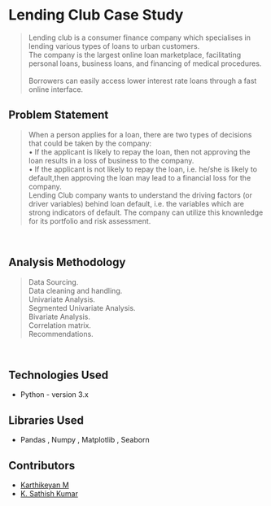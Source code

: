 # Lending Club Case Study
>Lending club is a consumer finance company which specialises in lending various types of loans to urban customers.<br>
>The company is the largest online loan marketplace, facilitating personal loans, business loans, and financing of medical procedures.<br>  
>Borrowers can easily access lower interest rate loans through a fast online interface. 

## Problem Statement
>When a person applies for a loan, there are two types of decisions that could be taken by the company:<br>
  • If the applicant is likely to repay the loan, then not approving the loan results in a loss of business to the company.<br>
  • If the applicant is not likely to repay the loan, i.e. he/she is likely to default,then approving the loan may lead to a financial loss for the company.<br>
>Lending Club company wants to understand the driving factors (or driver variables) behind loan default, i.e. the variables which are strong indicators of default. The company can utilize this knownledge for its portfolio and risk assessment.<br>
<br>

## Analysis Methodology
>Data Sourcing.<br>
>Data cleaning and handling.<br>
>Univariate Analysis.<br>
>Segmented Univariate Analysis.<br>
>Bivariate Analysis.<br>
>Correlation matrix.<br>
>Recommendations. <br>
<br>

## Technologies Used
- Python - version 3.x

## Libraries Used
- Pandas , Numpy , Matplotlib , Seaborn

## Contributors
* [Karthikeyan M](https://github.com/itskarthikn)
* [K. Sathish Kumar](https://github.com/way2ksk)
